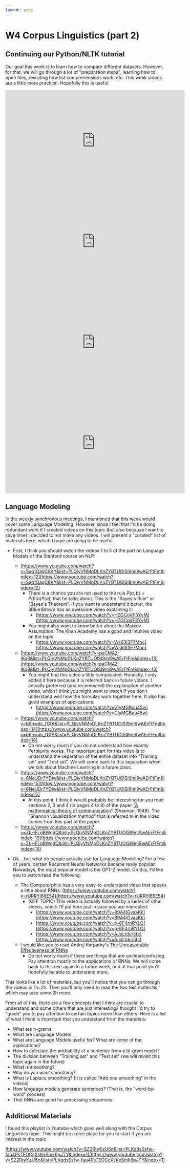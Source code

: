 ```yaml
---
layout: page
---
```



W4 Corpus Linguistics (part 2)
==============================

Continuing our Python/NLTK tutorial
-----------------------------------

Our goal this week is to learn how to compare different datasets. However,
for that, we will go through a lot of "preparation steps", learning how to
open files, revisiting how list comprehensions work, etc.
This week videos are a little more practical. Hopefully this is useful.

<iframe width="560" height="315" src="https://www.youtube.com/embed/VP1YdXqjaqM" frameborder="0" allow="accelerometer; autoplay; clipboard-write; encrypted-media; gyroscope; picture-in-picture" allowfullscreen></iframe>

<iframe width="560" height="315" src="https://www.youtube.com/embed/pELYqAhv_5g" frameborder="0" allow="accelerometer; autoplay; clipboard-write; encrypted-media; gyroscope; picture-in-picture" allowfullscreen></iframe>

<iframe width="560" height="315" src="https://www.youtube.com/embed/hegHv-lhhDw" frameborder="0" allow="accelerometer; autoplay; clipboard-write; encrypted-media; gyroscope; picture-in-picture" allowfullscreen></iframe>

<iframe width="560" height="315" src="https://www.youtube.com/embed/LH4-zakDWX4" frameborder="0" allow="accelerometer; autoplay; clipboard-write; encrypted-media; gyroscope; picture-in-picture" allowfullscreen></iframe>


Language Modeling
-----------------

In the weekly synchronous meetings, I mentioned that this week would cover
some Language Modeling. However, since I
feel that I'd be doing redundant work if I created videos on this topic (but
also because I want to save time) I decided to not make any videos. I will
present a "curated" list of materials here, which I hope are going to be
useful.

* First, I think you should watch the videos 1 to 5 of the part on Language
  Models of the Stanford course on NLP:
    * [https://www.youtube.com/watch?v=Saq1QagC8KY&list=PLQiyVNMpDLKnZYBTUOlSI9mi9wAErFtFm&index=12](https://www.youtube.com/watch?v=Saq1QagC8KY&list=PLQiyVNMpDLKnZYBTUOlSI9mi9wAErFtFm&index=12)
        * There is a chance you are not used to the rule
          $P(a,b) = P(b|a)P(a)$, that he talks about. This is the
          "Bayes's Rule" or "Bayes's Theorem". If you want to understand
          it better, the 3Blue1Brown has an awesome video explaining it:
            * [https://www.youtube.com/watch?v=HZGCoVF3YvM](https://www.youtube.com/watch?v=HZGCoVF3YvM)
        * You might also want to know better about the Markov Assumption.
          The Khan Academy has a good and intuitive video on the topic:
            * [https://www.youtube.com/watch?v=Ws63I3F7Moc](https://www.youtube.com/watch?v=Ws63I3F7Moc)
    * [https://www.youtube.com/watch?v=paCMAZ-lKq8&list=PLQiyVNMpDLKnZYBTUOlSI9mi9wAErFtFm&index=13](https://www.youtube.com/watch?v=paCMAZ-lKq8&list=PLQiyVNMpDLKnZYBTUOlSI9mi9wAErFtFm&index=13)
        * You might find this video a little complicated. Honestly, I only
          added it here because it is referred back in future videos. I
          actually preferred (and recommend) the explanation of another video,
          which I think you might want to watch if you don't understand well
          how the formulas work together here. It also has good examples of
          applications:
            * [https://www.youtube.com/watch?v=GiyMGBuu45w](https://www.youtube.com/watch?v=GiyMGBuu45w)
    * [https://www.youtube.com/watch?v=b6nwdc_fGfA&list=PLQiyVNMpDLKnZYBTUOlSI9mi9wAErFtFm&index=14](https://www.youtube.com/watch?v=b6nwdc_fGfA&list=PLQiyVNMpDLKnZYBTUOlSI9mi9wAErFtFm&index=14)
        * Do not worry much if you do not understand how exactly Perplexity
          works. The important part for this video is to understand the
          separation of the entire dataset into "Training set" and "Test set".
          We will come back to this separation when we talk about Machine
          Learning in a future class.
    * [https://www.youtube.com/watch?v=6NeUDr7YDiw&list=PLQiyVNMpDLKnZYBTUOlSI9mi9wAErFtFm&index=15](https://www.youtube.com/watch?v=6NeUDr7YDiw&list=PLQiyVNMpDLKnZYBTUOlSI9mi9wAErFtFm&index=15)
        * At this point, I think it would probably be interesting for you read
          sections 2, 3 and 4 (in pages 4 to 8) of the paper
          ["A mathematical theory of communication"](http://people.math.harvard.edu/~ctm/home/text/others/shannon/entropy/entropy.pdf)
          (Shannon, 1948).
          The "Shannon visualization method" that is referred to in the video
          comes from this part of the paper.
    * [https://www.youtube.com/watch?v=ZbHFLgBWgdQ&list=PLQiyVNMpDLKnZYBTUOlSI9mi9wAErFtFm&index=16](https://www.youtube.com/watch?v=ZbHFLgBWgdQ&list=PLQiyVNMpDLKnZYBTUOlSI9mi9wAErFtFm&index=16)

* Ok... but what do people actually use for Language Modeling? For a few of
  years, certain Recurrent Neural Networks became really popular. Nowadays, the
  most popular model is the GPT-2 model. On this, I'd like you to watch/read the
  following:
    * The Computerphile has a very easy-to-understand video that speaks a little
      about RNNs: [https://www.youtube.com/watch?v=rURRYI66E54](https://www.youtube.com/watch?v=rURRYI66E54)
        * (OFF TOPIC) This video is actually followed by a series of other
          videos, which I'll put here just in case you are interested:
            * [https://www.youtube.com/watch?v=89A4jGvaaKk](https://www.youtube.com/watch?v=89A4jGvaaKk)
            * [https://www.youtube.com/watch?v=p-6F4rhRYLQ](https://www.youtube.com/watch?v=p-6F4rhRYLQ)
            * [https://www.youtube.com/watch?v=AJxLtdur5fc](https://www.youtube.com/watch?v=AJxLtdur5fc)
    * I would like you to read Andrej Karpathy's
      [The Unreasonable Effectiveness of RNNs](https://karpathy.github.io/2015/05/21/rnn-effectiveness/)
        * Do not worry much if there are things that are unclear/confusing. Pay
          attention mostly to the applications of RNNs. We will come back to
          this text again in a future week, and at that point you'll hopefully
          be able to understand more.

This looks like a lot of materials, but you'll notice that you can go through
the videos in 1h~2h. Then you'll only need to read the two text materials,
which may take some 2h more.

From all of this, there are a few concepts that I think are crucial to
understand and some others that are just interesting.I thought I'd try to
"guide" you to pay attention to certain topics more than others. Here is a list
of what I think is important that you understand from the materials:

* What are n-grams
* What are Language Models
* What are Language Models useful for? What are some of the applications?
* How to calculate the probability of a sentence from a bi-gram model?
* The division between "Training set" and "Test set" (we will revisit this topic again in the future)
* What is smoothing?
* Why do you want smoothing?
* What is Laplace smoothing? (It is called "Add one smoothing" in the videos)
* How language models generate sentences? (That is, the "word-by-word" process)
* That RNNs are good for processing sequences

Additional Materials
--------------------

I found this playlist in Youtube which goes well along with the Corpus
Linguistics topic. This might be a nice place for you to start if you are
interest in the topic.

[https://www.youtube.com/watch?v=SZ2RtyKzU6o&list=PLKgdsSsfw-fau4PsTEOCcXsKxSmk6pJTY&index=1](https://www.youtube.com/watch?v=SZ2RtyKzU6o&list=PLKgdsSsfw-fau4PsTEOCcXsKxSmk6pJTY&index=1)
 
